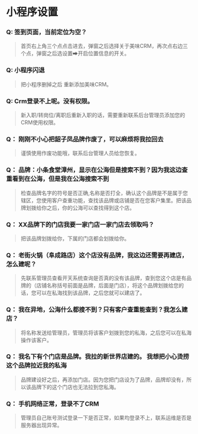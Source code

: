 # 小程序设置
### Q: 签到页面，当前定位为空？
> 首页右上角三个点点击进去，弹窗之后选择关于美味CRM，再次点右边三个点，弹窗之后选设置➡开启位置信息的开关。
### Q: 小程序闪退
> 把小程序删掉之后 重新添加美味CRM。
### Q: Crm登录不上呢。没有权限。
> 新入职/转岗位/离职后重新入职的话，需要重新联系后台管理员添加您的CRM使用权限。
### Q： 刚刚不小心把韶子凤品牌作废了，可以麻烦将我拉回去
> 谨慎使用作废功能哦，联系后台管理人员给您恢复。
### Q： 品牌：小条食堂漳州，显示在公海但是搜索不到？因为我这边查重看到在公海，但是我在公海搜索不到
> 检查品牌名字的符号是否正确,名称是否打全，确认这个品牌是不是属于您辖区，您使用客户查重功能，查找该品牌或店铺是否在您客户集里。把该品牌划拨给你之后，你的公海可以查找得到这个店。
### Q： XX品牌下的门店我要一家门店一家门店去领取吗？
> 把该品牌划拨给你，下属的门店都会划拨给你。
### Q： 老街火锅（阜成路店）这个店没有品牌，我这边还需要再建店，怎么建呢？
> 先联系管理员查看开天系统查询是否真的没有该品牌，查到您这个店是有品牌的（店铺名称括号前面是品牌，后面是门店），将这个品牌划拨给您的话，您可以在私海找到该品牌，之后您就可以建店了。
### Q： 我在异地，公海什么都搜不到？只有客户查重能查到？我怎么建店？
> 将名称发送给管理员，管理员将该客户划拨到您的私海，之后您可以在私海操作该客户。
### Q： 我名下有个门店是品牌。我拉的新世界店建的。 我想把小心烫捞这个品牌拉近我的私海
> 品牌建设好之后，再添加门店。因为您把门店设为了品牌，品牌却没有，所以该品牌下的这个门店也无法拉到您私海。
### Q： 手机网络正常，登录不了CRM
> 管理员自己账号测试登录一下是否正常，如果均登录不上，联系运维是否是服务器出现异常。



